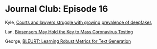 # Journal Club: Episode 16

Kyle, [Courts and lawyers struggle with growing prevalence of deepfakes](https://www.abajournal.com/web/article/courts-and-lawyers-struggle-with-growing-prevalence-of-deepfakes)

Lan, [Biosensors May Hold the Key to Mass Coronavirus Testing
](https://spectrum.ieee.org/view-from-the-valley/biomedical/diagnostics/biosensors-key-mass-coronavirus-testing)

George, [BLEURT: Learning Robust Metrics for Text Generation](https://arxiv.org/abs/2004.04696)
